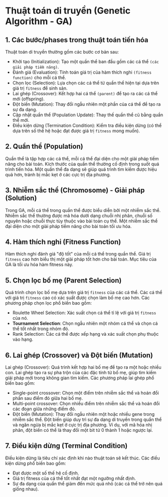 # Thuật toán di truyền (Genetic Algorithm - GA)

## 1. Các bước/phases trong thuật toán tiến hóa
Thuật toán di truyền thường gồm các bước cơ bản sau:

- Khởi tạo (Initialization): Tạo một quần thể ban đầu gồm các cá thể `(các giải pháp tiềm năng)`.
- Đánh giá (Evaluation): Tính toán giá trị của hàm thích nghi `(fitness function)` cho mỗi cá thể.
- Chọn lọc (Selection): Lựa chọn các cá thể từ quần thể hiện tại dựa trên giá trị `fitness` để sinh sản.
- Lai ghép (Crossover): Kết hợp hai cá thể `(parent)` để tạo ra các cá thể mới (offspring).
- Đột biến (Mutation): Thay đổi ngẫu nhiên một phần của cá thể để tạo ra sự đa dạng.
- Cập nhật quần thể (Population Update): Thay thế quần thể cũ bằng quần thể mới.
- Điều kiện dừng (Termination Condition): Kiểm tra điều kiện dừng (có thể dựa trên số thế hệ hoặc đạt được giá trị `fitness` mong muốn).

## 2. Quần thể (Population)
Quần thể là tập hợp các cá thể, mỗi cá thể đại diện cho một giải pháp tiềm năng cho bài toán. Kích thước của quần thể thường cố định trong suốt quá trình tiến hóa. Một quần thể đa dạng sẽ giúp quá trình tìm kiếm được hiệu quả hơn, tránh bị mắc kẹt ở các cực trị địa phương.

## 3. Nhiễm sắc thể (Chromosome) - Giải pháp (Solution)
Trong GA, mỗi cá thể trong quần thể được biểu diễn bởi một nhiễm sắc thể. Nhiễm sắc thể thường được mã hóa dưới dạng chuỗi nhị phân, chuỗi số nguyên hoặc chuỗi thực tùy thuộc vào bài toán cụ thể. Một nhiễm sắc thể đại diện cho một giải pháp tiềm năng cho bài toán tối ưu hóa.

## 4. Hàm thích nghi (Fitness Function)
Hàm thích nghi đánh giá "độ tốt" của mỗi cá thể trong quần thể. Giá trị `fitness` cao hơn biểu thị một giải pháp tốt hơn cho bài toán. Mục tiêu của GA là tối ưu hóa hàm fitness này.

## 5. Chọn lọc bố mẹ (Parent Selection)
Quá trình chọn lọc bố mẹ dựa trên giá trị `fitness` của các cá thể. Các cá thể với giá trị `fitness` cao có xác suất được chọn làm bố mẹ cao hơn. Các phương pháp chọn lọc phổ biến bao gồm:

- Roulette Wheel Selection: Xác suất chọn cá thể tỉ lệ với giá trị `fitness` của nó.
- **Tournament Selection**: Chọn ngẫu nhiên một nhóm cá thể và chọn cá thể tốt nhất trong nhóm đó.
- Rank Selection: Các cá thể được xếp hạng và xác suất chọn phụ thuộc vào hạng.

## 6. Lai ghép (Crossover) và Đột biến (Mutation)
Lai ghép (Crossover): Quá trình kết hợp hai bố mẹ để tạo ra một hoặc nhiều con. Lai ghép tạo ra sự pha trộn của các đặc tính từ bố mẹ, giúp tìm kiếm giải pháp mới trong không gian tìm kiếm. Các phương pháp lai ghép phổ biến bao gồm:

- Single-point crossover: Chọn một điểm trên nhiễm sắc thể và hoán đổi phần sau điểm đó giữa hai bố mẹ.
- Multi-point crossover: Chọn nhiều điểm trên nhiễm sắc thể và hoán đổi các đoạn giữa những điểm đó.
- Đột biến (Mutation): Thay đổi ngẫu nhiên một hoặc nhiều gene trong nhiễm sắc thể. Đột biến giúp duy trì sự đa dạng di truyền trong quần thể và ngăn ngừa bị mắc kẹt ở cực trị địa phương. Ví dụ, với mã hóa nhị phân, đột biến có thể là thay đổi một bit từ 0 thành 1 hoặc ngược lại.

## 7. Điều kiện dừng (Terminal Condition)
Điều kiện dừng là tiêu chí xác định khi nào thuật toán sẽ kết thúc. Các điều kiện dừng phổ biến bao gồm:

- Đạt được một số thế hệ cố định.
- Giá trị fitness của cá thể tốt nhất đạt một ngưỡng nhất định.
- Sự đa dạng của quần thể giảm đến mức quá nhỏ (các cá thể trở nên quá giống nhau).